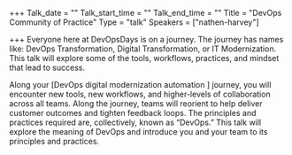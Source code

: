 +++
Talk_date = ""
Talk_start_time = ""
Talk_end_time = ""
Title = "DevOps Community of Practice"
Type = "talk"
Speakers = ["nathen-harvey"]

+++
Everyone here at DevOpsDays is on a journey. The journey has names like: DevOps Transformation, Digital Transformation, or IT Modernization. This talk will explore some of the tools, workflows, practices, and mindset that lead to success.

Along your [DevOps digital modernization automation ] journey, you will encounter new tools, new workflows, and higher-levels of collaboration across all teams. Along the journey, teams will reorient to help deliver customer outcomes and tighten feedback loops. The principles and practices required are, collectively, known as “DevOps.” This talk will explore the meaning of DevOps and introduce you and your team to its principles and practices.
